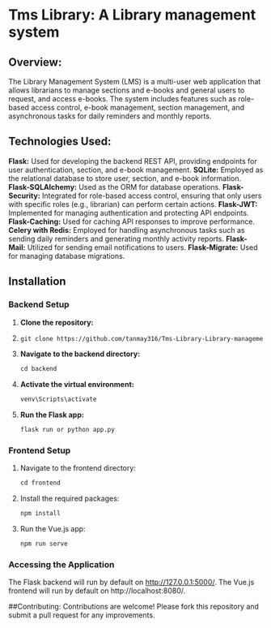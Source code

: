 ﻿# Tms Library: A Library management system
 
## Overview:
The Library Management System (LMS) is a multi-user web application that allows librarians to 
manage sections and e-books and general users to request, and access e-books. The system 
includes features such as role-based access control, e-book management, section management, 
and asynchronous tasks for daily reminders and monthly reports.

## Technologies Used:
**Flask:** Used for developing the backend REST API, providing endpoints for user authentication, 
section, and e-book management. 
**SQLite:** Employed as the relational database to store user, section, and e-book information. 
**Flask-SQLAlchemy:** Used as the ORM for database operations. 
**Flask-Security:** Integrated for role-based access control, ensuring that only users with specific 
roles (e.g., librarian) can perform certain actions. 
**Flask-JWT:** Implemented for managing authentication and protecting API endpoints. 
**Flask-Caching:** Used for caching API responses to improve performance. 
**Celery with Redis:** Employed for handling asynchronous tasks such as sending daily reminders 
and generating monthly activity reports. 
**Flask-Mail:** Utilized for sending email notifications to users. 
**Flask-Migrate:** Used for managing database migrations.

## Installation

### Backend Setup
1. **Clone the repository:**
2. ```markdown
   git clone https://github.com/tanmay316/Tms-Library-Library-management-system.git
3. **Navigate to the backend directory:**
   ```markdown
   cd backend
4. **Activate the virtual environment:**
   ```markdown
   venv\Scripts\activate
5. **Run the Flask app:**
   ```markdown
   flask run or python app.py

### Frontend Setup
1. Navigate to the frontend directory:
   ```markdown
   cd frontend
2. Install the required packages:
   ```markdown
   npm install
3. Run the Vue.js app:
   ```markdown
   npm run serve

### Accessing the Application
The Flask backend will run by default on http://127.0.0.1:5000/.
The Vue.js frontend will run by default on http://localhost:8080/.

##Contributing:
Contributions are welcome! Please fork this repository and submit a pull request for any improvements.
